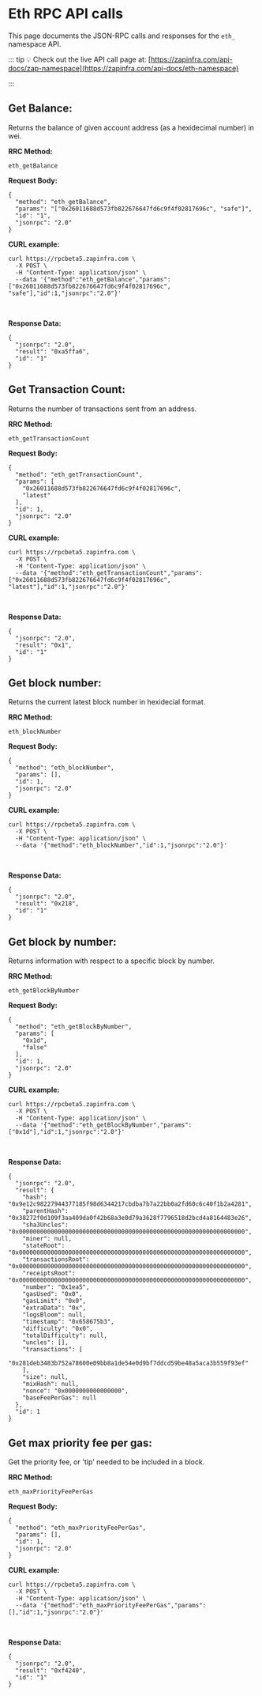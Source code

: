 # Eth RPC API calls

This page documents the JSON-RPC calls and responses for the `eth_` namespace API.

::: tip 
💡 Check out the live API call page at: [https://zapinfra.com/api-docs/zap-namespace](https://zapinfra.com/api-docs/eth-namespace)

:::

<!-- ------------------------------------------------------------------------------------------------------------- -->
## Get Balance:

Returns the balance of given account address (as a hexidecimal number) in wei.

**RRC Method:**

`eth_getBalance`


**Request Body:**

```
{
  "method": "eth_getBalance",
  "params": "["0x26011688d573fb822676647fd6c9f4f02817696c", "safe"]",
  "id": "1",
  "jsonrpc": "2.0"
}
```

**CURL example:**
```console
curl https://rpcbeta5.zapinfra.com \
  -X POST \
  -H "Content-Type: application/json" \
  --data '{"method":"eth_getBalance","params":["0x26011688d573fb822676647fd6c9f4f02817696c", "safe"],"id":1,"jsonrpc":"2.0"}'
```

<br/>

**Response Data:**
```
{
  "jsonrpc": "2.0",
  "result": "0xa5ffa6",
  "id": "1"
}
```

<!-- ------------------------------------------------------------------------------------------------------------- -->
## Get Transaction Count:

Returns the number of transactions sent from an address.

**RRC Method:**

`eth_getTransactionCount`

**Request Body:**
```
{
  "method": "eth_getTransactionCount",
  "params": [
    "0x26011688d573fb822676647fd6c9f4f02817696c",
    "latest"
  ],
  "id": 1,
  "jsonrpc": "2.0"
}
```

**CURL example:**
```console
curl https://rpcbeta5.zapinfra.com \
  -X POST \
  -H "Content-Type: application/json" \
  --data '{"method":"eth_getTransactionCount","params":["0x26011688d573fb822676647fd6c9f4f02817696c", "latest"],"id":1,"jsonrpc":"2.0"}'
```


<br/>

**Response Data:**
```
{
  "jsonrpc": "2.0",
  "result": "0x1",
  "id": "1"
}
```


<!-- ------------------------------------------------------------------------------------------------------------- -->
## Get block number:

Returns the current latest block number in hexidecial format.

**RRC Method:**

`eth_blockNumber`

**Request Body:**
```
{
  "method": "eth_blockNumber",
  "params": [],
  "id": 1,
  "jsonrpc": "2.0"
}
```

**CURL example:**
```console
curl https://rpcbeta5.zapinfra.com \
  -X POST \
  -H "Content-Type: application/json" \
  --data '{"method":"eth_blockNumber","id":1,"jsonrpc":"2.0"}'
```

<br/>

**Response Data:**
```
{
  "jsonrpc": "2.0",
  "result": "0x218",
  "id": "1"
}
```


<!-- ------------------------------------------------------------------------------------------------------------- -->
## Get block by number:

Returns information with respect to a specific block by number.

**RRC Method:**

`eth_getBlockByNumber`

**Request Body:**
```
{
  "method": "eth_getBlockByNumber",
  "params": [
    "0x1d",
    "false"
  ],
  "id": 1,
  "jsonrpc": "2.0"
}
```

**CURL example:**
```console
curl https://rpcbeta5.zapinfra.com \
  -X POST \
  -H "Content-Type: application/json" \
  --data '{"method":"eth_getBlockByNumber","params":["0x1d"],"id":1,"jsonrpc":"2.0"}'
```

<br/>

**Response Data:**
```
{
  "jsonrpc": "2.0",
  "result": {
    "hash": "0x9e12c98227944377185f98d6344217cbdba7b7a22bb0a2fd60c6c40f1b2a4281",
    "parentHash": "0x38272f0d109f3aa409da0f42b68a3e0d79a3628f7796518d2bcd4a8164483e26",
    "sha3Uncles": "0x0000000000000000000000000000000000000000000000000000000000000000",
    "miner": null,
    "stateRoot": "0x0000000000000000000000000000000000000000000000000000000000000000",
    "transactionsRoot": "0x0000000000000000000000000000000000000000000000000000000000000000",
    "receiptsRoot": "0x0000000000000000000000000000000000000000000000000000000000000000",
    "number": "0x1ea5",
    "gasUsed": "0x0",
    "gasLimit": "0x0",
    "extraData": "0x",
    "logsBloom": null,
    "timestamp": "0x658675b3",
    "difficulty": "0x0",
    "totalDifficulty": null,
    "uncles": [],
    "transactions": [
      "0x281deb3483b752a78600e09bb8a1de54e0d9bf7ddcd59be48a5aca3b559f93ef"
    ],
    "size": null,
    "mixHash": null,
    "nonce": "0x0000000000000000",
    "baseFeePerGas": null
  },
  "id": 1
}
```


<!-- ------------------------------------------------------------------------------------------------------------- -->
## Get max priority fee per gas:

Get the priority fee, or 'tip' needed to be included in a block.


**RRC Method:**

`eth_maxPriorityFeePerGas`

**Request Body:**

```
{
  "method": "eth_maxPriorityFeePerGas",
  "params": [],
  "id": 1,
  "jsonrpc": "2.0"
}
```

**CURL example:**
```console
curl https://rpcbeta5.zapinfra.com \
  -X POST \
  -H "Content-Type: application/json" \
  --data '{"method":"eth_maxPriorityFeePerGas","params":[],"id":1,"jsonrpc":"2.0"}'
```

<br/>

**Response Data:**
```
{
  "jsonrpc": "2.0",
  "result": "0xf4240",
  "id": "1"
}
```
